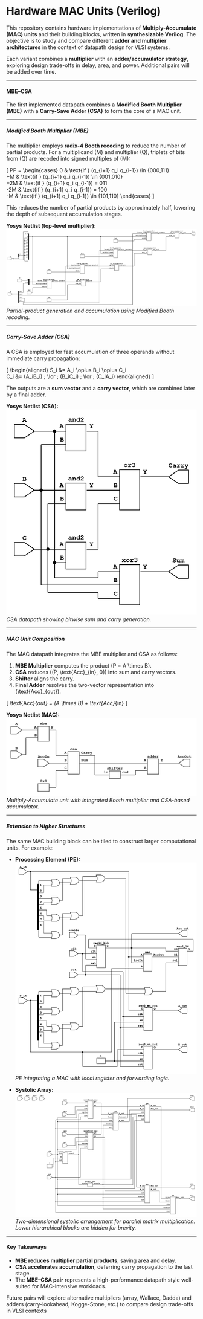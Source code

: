 # Hardware MAC Units (Verilog)

This repository contains hardware implementations of **Multiply-Accumulate (MAC) units** and their building blocks, written in **synthesizable Verilog**.
The objective is to study and compare different **adder and multiplier architectures** in the context of datapath design for VLSI systems.

Each variant combines a **multiplier** with an **adder/accumulator strategy**, exploring design trade-offs in delay, area, and power. Additional pairs will be added over time.

---

#### MBE–CSA 

The first implemented datapath combines a **Modified Booth Multiplier (MBE)** with a **Carry-Save Adder (CSA)** to form the core of a MAC unit.

---

##### Modified Booth Multiplier (MBE)

The multiplier employs **radix-4 Booth recoding** to reduce the number of partial products.
For a multiplicand (M) and multiplier (Q), triplets of bits from (Q) are recoded into signed multiples of (M):

[
PP =
\begin{cases}
0 & \text{if } (q_{i+1} q_i q_{i-1}) \in {000,111} \
+M & \text{if } (q_{i+1} q_i q_{i-1}) \in {001,010} \
+2M & \text{if } (q_{i+1} q_i q_{i-1}) = 011 \
-2M & \text{if } (q_{i+1} q_i q_{i-1}) = 100 \
-M  & \text{if } (q_{i+1} q_i q_{i-1}) \in {101,110}
\end{cases}
]

This reduces the number of partial products by approximately half, lowering the depth of subsequent accumulation stages.

**Yosys Netlist (top-level multiplier):**
![MBE Multiplier Netlist](./mbe-csa-b/mbe/mbe_unit.png)
*Partial-product generation and accumulation using Modified Booth recoding.*

---

##### Carry-Save Adder (CSA)

A CSA is employed for fast accumulation of three operands without immediate carry propagation:

[
\begin{aligned}
S_i &= A_i \oplus B_i \oplus C_i \
C_i &= (A_iB_i) ; \lor ; (B_iC_i) ; \lor ; (C_iA_i)
\end{aligned}
]

The outputs are a **sum vector** and a **carry vector**, which are combined later by a final adder.

**Yosys Netlist (CSA):**
![CSA Netlist](./mbe-csa-b/csa/csa_unit.png)
*CSA datapath showing bitwise sum and carry generation.*

---

##### MAC Unit Composition

The MAC datapath integrates the MBE multiplier and CSA as follows:

1. **MBE Multiplier** computes the product (P = A \times B).
2. **CSA** reduces ((P, \text{Acc}_{in}, 0)) into sum and carry vectors.
3. **Shifter** aligns the carry.
4. **Final Adder** resolves the two-vector representation into (\text{Acc}_{out}).

[
\text{Acc}*{out} = (A \times B) + \text{Acc}*{in}
]

**Yosys Netlist (MAC):**
![MAC Netlist](./mbe-csa-b/mac/mac_unit.png)
*Multiply-Accumulate unit with integrated Booth multiplier and CSA-based accumulator.*

---

##### Extension to Higher Structures

The same MAC building block can be tiled to construct larger computational units. For example:

* **Processing Element (PE):**
  ![PE Netlist](./mbe-csa-b/pe/pe_unit.png)
  *PE integrating a MAC with local register and forwarding logic.*

* **Systolic Array:**
  ![Systolic Array Netlist](./mbe-csa-b/systolic/systolic_unit.png)
  *Two-dimensional systolic arrangement for parallel matrix multiplication. Lower hierarchical blocks are hidden for brevity.*

---

#### Key Takeaways

* **MBE reduces multiplier partial products**, saving area and delay.
* **CSA accelerates accumulation**, deferring carry propagation to the last stage.
* The **MBE–CSA pair** represents a high-performance datapath style well-suited for MAC-intensive workloads.

Future pairs will explore alternative multipliers (array, Wallace, Dadda) and adders (carry-lookahead, Kogge-Stone, etc.) to compare design trade-offs in VLSI contexts